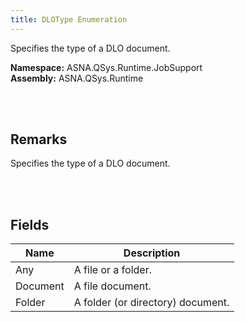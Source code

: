 ```yaml
---
title: DLOType Enumeration
---
```


Specifies the type of a DLO document.

**Namespace:** ASNA.QSys.Runtime.JobSupport <br/>
**Assembly:** ASNA.QSys.Runtime

<br>
<br>

## Remarks

Specifies the type of a DLO document.

[//]: # ($$TODO: Complete the Remarks section.)

<br>
<br>

## Fields

| Name | Description
| --- | --- 
| Any | A file or a folder.
| Document | A file document.
| Folder | A folder (or directory) document.

<br>
<br>

